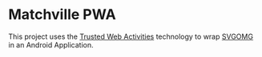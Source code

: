 # Matchville PWA

This project uses the
[Trusted Web Activities](https://developers.google.com/web/updates/2017/10/using-twa) technology
to wrap [SVGOMG](https://set.jakecoffman.com/) in an Android Application.
